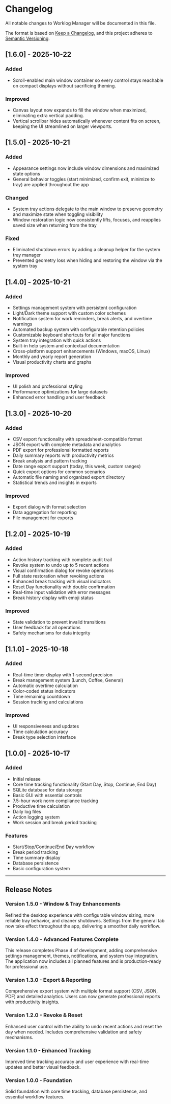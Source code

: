 # Changelog

All notable changes to Worklog Manager will be documented in this file.

The format is based on [Keep a Changelog](https://keepachangelog.com/en/1.0.0/),
and this project adheres to [Semantic Versioning](https://semver.org/spec/v2.0.0.html).

## [1.6.0] - 2025-10-22

### Added
- Scroll-enabled main window container so every control stays reachable on compact displays without sacrificing theming.

### Improved
- Canvas layout now expands to fill the window when maximized, eliminating extra vertical padding.
- Vertical scrollbar hides automatically whenever content fits on screen, keeping the UI streamlined on larger viewports.

## [1.5.0] - 2025-10-21

### Added
- Appearance settings now include window dimensions and maximized state options
- General behavior toggles (start minimized, confirm exit, minimize to tray) are applied throughout the app

### Changed
- System tray actions delegate to the main window to preserve geometry and maximize state when toggling visibility
- Window restoration logic now consistently lifts, focuses, and reapplies saved size when returning from the tray

### Fixed
- Eliminated shutdown errors by adding a cleanup helper for the system tray manager
- Prevented geometry loss when hiding and restoring the window via the system tray

## [1.4.0] - 2025-10-21

### Added
- Settings management system with persistent configuration
- Light/Dark theme support with custom color schemes
- Notification system for work reminders, break alerts, and overtime warnings
- Automated backup system with configurable retention policies
- Customizable keyboard shortcuts for all major functions
- System tray integration with quick actions
- Built-in help system and contextual documentation
- Cross-platform support enhancements (Windows, macOS, Linux)
- Monthly and yearly report generation
- Visual productivity charts and graphs

### Improved
- UI polish and professional styling
- Performance optimizations for large datasets
- Enhanced error handling and user feedback

## [1.3.0] - 2025-10-20

### Added
- CSV export functionality with spreadsheet-compatible format
- JSON export with complete metadata and analytics
- PDF export for professional formatted reports
- Daily summary reports with productivity metrics
- Break analysis and pattern tracking
- Date range export support (today, this week, custom ranges)
- Quick export options for common scenarios
- Automatic file naming and organized export directory
- Statistical trends and insights in exports

### Improved
- Export dialog with format selection
- Data aggregation for reporting
- File management for exports

## [1.2.0] - 2025-10-19

### Added
- Action history tracking with complete audit trail
- Revoke system to undo up to 5 recent actions
- Visual confirmation dialog for revoke operations
- Full state restoration when revoking actions
- Enhanced break tracking with visual indicators
- Reset Day functionality with double confirmation
- Real-time input validation with error messages
- Break history display with emoji status

### Improved
- State validation to prevent invalid transitions
- User feedback for all operations
- Safety mechanisms for data integrity

## [1.1.0] - 2025-10-18

### Added
- Real-time timer display with 1-second precision
- Break management system (Lunch, Coffee, General)
- Automatic overtime calculation
- Color-coded status indicators
- Time remaining countdown
- Session tracking and calculations

### Improved
- UI responsiveness and updates
- Time calculation accuracy
- Break type selection interface

## [1.0.0] - 2025-10-17

### Added
- Initial release
- Core time tracking functionality (Start Day, Stop, Continue, End Day)
- SQLite database for data storage
- Basic GUI with essential controls
- 7.5-hour work norm compliance tracking
- Productive time calculation
- Daily log files
- Action logging system
- Work session and break period tracking

### Features
- Start/Stop/Continue/End Day workflow
- Break period tracking
- Time summary display
- Database persistence
- Basic configuration system

---

## Release Notes

### Version 1.5.0 - Window & Tray Enhancements
Refined the desktop experience with configurable window sizing, more reliable tray behavior, and cleaner shutdowns. Settings from the general tab now take effect throughout the app, delivering a smoother daily workflow.

### Version 1.4.0 - Advanced Features Complete
This release completes Phase 4 of development, adding comprehensive settings management, themes, notifications, and system tray integration. The application now includes all planned features and is production-ready for professional use.

### Version 1.3.0 - Export & Reporting
Comprehensive export system with multiple format support (CSV, JSON, PDF) and detailed analytics. Users can now generate professional reports with productivity insights.

### Version 1.2.0 - Revoke & Reset
Enhanced user control with the ability to undo recent actions and reset the day when needed. Includes comprehensive validation and safety mechanisms.

### Version 1.1.0 - Enhanced Tracking
Improved time tracking accuracy and user experience with real-time updates and better visual feedback.

### Version 1.0.0 - Foundation
Solid foundation with core time tracking, database persistence, and essential workflow features.
